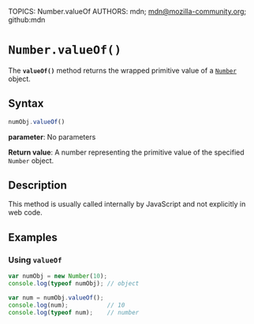 TOPICS: Number.valueOf
AUTHORS: mdn; mdn@mozilla-community.org; github:mdn

# `Number.valueOf()`

The **`valueOf()`** method returns the wrapped primitive value of a [`Number`](/en/webfrontend/Number)
object.

## Syntax

```javascript
numObj.valueOf()
```

**parameter**: No parameters

**Return value**: A number representing the primitive value of the specified `Number` object.

## Description

This method is usually called internally by JavaScript and not explicitly in web code.

## Examples

### Using `valueOf`

```javascript
var numObj = new Number(10);
console.log(typeof numObj); // object

var num = numObj.valueOf();
console.log(num);           // 10
console.log(typeof num);    // number
```
